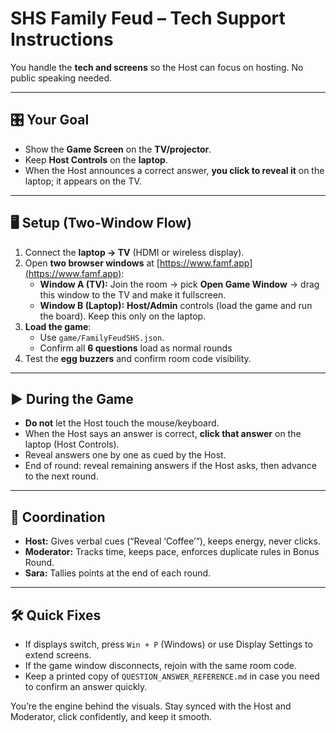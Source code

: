 # SHS Family Feud – Tech Support Instructions

You handle the **tech and screens** so the Host can focus on hosting. No public speaking needed.

---

## 🎛️ Your Goal
- Show the **Game Screen** on the **TV/projector**.
- Keep **Host Controls** on the **laptop**.
- When the Host announces a correct answer, **you click to reveal it** on the laptop; it appears on the TV.

---

## 🖥️ Setup (Two-Window Flow)
1. Connect the **laptop → TV** (HDMI or wireless display).
2. Open **two browser windows** at [https://www.famf.app](https://www.famf.app):
   - **Window A (TV):** Join the room → pick **Open Game Window** → drag this window to the TV and make it fullscreen.
   - **Window B (Laptop):** **Host/Admin** controls (load the game and run the board). Keep this only on the laptop.
3. **Load the game**:
   - Use `game/FamilyFeudSHS.json`.
   - Confirm all **6 questions** load as normal rounds 
4. Test the **egg buzzers** and confirm room code visibility.

---

## ▶️ During the Game
- **Do not** let the Host touch the mouse/keyboard.
- When the Host says an answer is correct, **click that answer** on the laptop (Host Controls).
- Reveal answers one by one as cued by the Host.
- End of round: reveal remaining answers if the Host asks, then advance to the next round.

---

## 🤝 Coordination
- **Host:** Gives verbal cues (“Reveal ‘Coffee’”), keeps energy, never clicks.
- **Moderator:** Tracks time, keeps pace, enforces duplicate rules in Bonus Round.
- **Sara:** Tallies points at the end of each round.

---

## 🛠️ Quick Fixes
- If displays switch, press `Win + P` (Windows) or use Display Settings to extend screens.
- If the game window disconnects, rejoin with the same room code.
- Keep a printed copy of `QUESTION_ANSWER_REFERENCE.md` in case you need to confirm an answer quickly.

You’re the engine behind the visuals. Stay synced with the Host and Moderator, click confidently, and keep it smooth.


